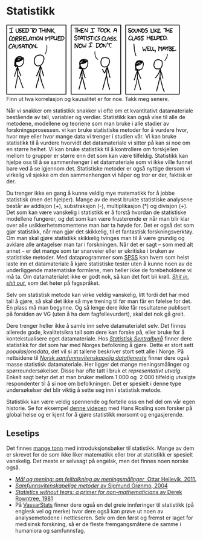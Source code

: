 # Statistikk

<div class="caption right"><img id="correlationdoesntimplycausationbutitdoeswaggleitseyebrowssuggestivelyandgesturefurtivelywhilemouthinglookoverthere.https:xkcd.com552" src="../images/correlation.png" alt="Correlation doesn't imply causation, but it does waggle its eyebrows suggestively and gesture furtively while mouthing 'look over there'. https://xkcd.com/552/" title="" /><div class="caption-text">Finn ut hva korrelasjon og kausalitet er for noe. Takk meg senere.</div></div>

Når vi snakker om statistikk snakker vi ofte om et kvantitativt datamateriale bestående av tall, variabler og verdier. Statistikk kan også vise til alle de metodene, modellene og teoriene som man bruke i alle stadier av forskningsprosessen. vi kan bruke statistiske metoder for å vurdere hvor, hvor mye eller hvor mange data vi trenger i studien vår. Vi kan bruke statistikk til å vurdere hvorvidt det datamateriale vi sitter på kan si noe om en større helhet. Vi kan bruke statistikk til å kontrollere om forskjellen mellom to grupper er større enn det som kan være tilfeldig. Statistikk kan hjelpe oss til å se sammenhenger i et datamateriale som vi ikke ville funnet bare ved å se igjennom det. Statistiske metoder er også nyttige dersom vi virkelig vil sjekke om den sammenhengen vi håper og tror er der, faktisk er der.

Du trenger ikke en gang å kunne veldig mye matematikk for å jobbe statistisk (men det hjelper). Mange av de mest brukte statistiske analysene består av addisjon (+), substraksjon (-), multiplikasjon (*) og divisjon (÷). Det som kan være vanskelig i statistikk er å forstå hvordan de statistiske modellene fungerer, og det som kan være frusterende er når man blir klar over alle usikkerhetsmomentene man bør ta høyde for. Det er også det som gjør statistikk, når man gjør det skikkelig, til et fantastisk forskningsverktøy. Om man skal gjøre statistikk skikkelig tvinges man til å være grundig og avklare alle antagelser man tar i forskningen. Når det er sagt – som med alt annet – er det mange som tar snarveier eller er ukritiske i bruken av statistiske metoder. Med dataprogrammer som [SPSS][1206-0001] kan hvem som helst laste inn et datamateriale å kjøre statistiske tester uten å kunne noen av de underliggende matematiske formlene, men heller ikke de forebeholdene vi må ta. Om datamaterialet ikke er godt nok, så kan det fort bli krøll. [_Shit in, shit out_](https://no.wikipedia.org/wiki/Garbage_in,_garbage_out), som det heter på fagspråket.

Selv om statistisk metode kan virke veldig vanskelig, litt fordi det har med tall å gjøre, så skal det ikke så mye trening til før man får en følelse for det. En plass må man begynne. Og så lenge dere ikke får resultatene publisert på forsiden av VG (uten å ha dem fagfellevurdert), skal det nok gå greit.

Dere trenger heller ikke å samle inn selve datamaterialet selv. Det finnes allerede gode, kvalitetsikra tall som dere kan forske på, eller bruke for å kontekstualisere eget datamateriale. Hos [_Statistisk Sentralbyrå_](http://ssb.no) finner dere statistikk for det som har med Norges befolkning å gjøre. Dette er stort sett _populasjonsdata_, det vil si at tallene beskriver stort sett alle i Norge. På nettsidene til [_Norsk samfunnsvitenskapelig datatjeneste_](http://nsd.uib.no) finner dere også masse statistisk datamateriale. Her ligger det mange meningsmålinger og spørreundersøkelser. Disse har ofte tatt i bruk et _representativt utvalg_. Enkelt sagt betyr det at man bruker mellom 1 000 og  2 000 tilfeldig utvalgte respondenter til å si noe om befolkningen. Det er spesielt i denne type undersøkelser det blir viktig å sette seg inn i statistisk metode.

Statistikk kan være veldig spennende og fortelle oss en hel del om vår egen historie. Se for eksempel [denne videoen](https://www.youtube.com/watch?v=jbkSRLYSojo) med Hans Rosling som forsker på global helse og er kjent for å gjøre statistikk morsomt og engasjerende.

## Lesetips

Det finnes [mange tonn](https://www.google.com/search?q=statistics&btnG=Search+Books&tbm=bks&tbo=1) med introduksjonsbøker til statistikk. Mange av dem er skrevet for de som ikke liker matematikk eller tror at statistikk er spesielt vanskelig. Det meste er selvsagt på engelsk, men det finnes noen norske også.

-   [_Mål og mening: om feiltolkning av meningsmålinger_, Ottar Hellevik, 2011.](http://urn.nb.no/URN:NBN:no-nb_digibok_2013102406005 "Nasjonalbiblioteket: Mål og Mening av Ottar Hellevik")
-   [_Samfunnsvitenskapelige metoder_ av Sigmund Grønmo, 2004](http://bibsys-primo.hosted.exlibrisgroup.com/NB:BIBSYS_ILS961798580)
-   [_Statistics without tears: a primer for non-mathematicians_ av Derek Rowntree, 1981](http://bibsys-primo.hosted.exlibrisgroup.com/UBB:BIBSYS_ILS832027758)
-   På [VassarStats](http://vassarstats.net) finner dere også en del greie innføringer til statistikk (på englesk vel og merke) hvor dere også kan prøve ut noen av analysemetodene i nettleseren. Selv om den først og fremst er laget for medisinsk forskning, så er de fleste fremgangsmåtene de samme i humaniora og samfunnsfag.

[1206-0001]: http://no.wikipedia.org/wiki/SPSS
